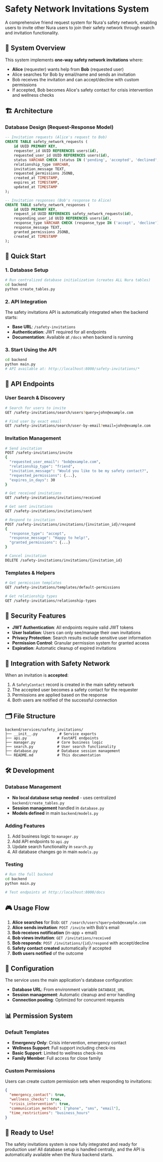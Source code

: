 # Safety Network Invitations System

A comprehensive friend request system for Nura's safety network, enabling users to invite other Nura users to join their safety network through search and invitation functionality.

## 🎯 System Overview

This system implements **one-way safety network invitations** where:

- **Alice** (requester) wants help from **Bob** (requested user)
- Alice searches for Bob by email/name and sends an invitation
- Bob receives the invitation and can accept/decline with custom permissions
- If accepted, Bob becomes Alice's safety contact for crisis intervention and wellness checks

## 🏗️ Architecture

### Database Design (Request-Response Model)

```sql
-- Invitation requests (Alice's request to Bob)
CREATE TABLE safety_network_requests (
    id UUID PRIMARY KEY,
    requester_id UUID REFERENCES users(id),
    requested_user_id UUID REFERENCES users(id),
    status VARCHAR CHECK (status IN ('pending', 'accepted', 'declined', 'cancelled', 'expired')),
    relationship_type VARCHAR,
    invitation_message TEXT,
    requested_permissions JSONB,
    created_at TIMESTAMP,
    expires_at TIMESTAMP,
    updated_at TIMESTAMP
);

-- Invitation responses (Bob's response to Alice)
CREATE TABLE safety_network_responses (
    id UUID PRIMARY KEY,
    request_id UUID REFERENCES safety_network_requests(id),
    responding_user_id UUID REFERENCES users(id),
    response_type VARCHAR CHECK (response_type IN ('accept', 'decline')),
    response_message TEXT,
    granted_permissions JSONB,
    created_at TIMESTAMP
);
```

## 🚀 Quick Start

### 1. Database Setup

```bash
# Run centralized database initialization (creates ALL Nura tables)
cd backend
python create_tables.py
```

### 2. API Integration

The safety invitations API is automatically integrated when the backend starts:

- **Base URL**: `/safety-invitations`
- **Authentication**: JWT required for all endpoints
- **Documentation**: Available at `/docs` when backend is running

### 3. Start Using the API

```bash
cd backend
python main.py
# API available at: http://localhost:8000/safety-invitations/*
```

## 📡 API Endpoints

### User Search & Discovery

```bash
# Search for users to invite
GET /safety-invitations/search/users?query=john@example.com

# Find user by exact email
GET /safety-invitations/search/user-by-email?email=john@example.com
```

### Invitation Management

```bash
# Send invitation
POST /safety-invitations/invite
{
  "requested_user_email": "bob@example.com",
  "relationship_type": "friend",
  "invitation_message": "Would you like to be my safety contact?",
  "requested_permissions": {...},
  "expires_in_days": 30
}

# Get received invitations
GET /safety-invitations/invitations/received

# Get sent invitations
GET /safety-invitations/invitations/sent

# Respond to invitation
POST /safety-invitations/invitations/{invitation_id}/respond
{
  "response_type": "accept",
  "response_message": "Happy to help!",
  "granted_permissions": {...}
}

# Cancel invitation
DELETE /safety-invitations/invitations/{invitation_id}
```

### Templates & Helpers

```bash
# Get permission templates
GET /safety-invitations/templates/default-permissions

# Get relationship types
GET /safety-invitations/relationship-types
```

## 🔐 Security Features

- **JWT Authentication**: All endpoints require valid JWT tokens
- **User Isolation**: Users can only see/manage their own invitations
- **Privacy Protection**: Search results exclude sensitive user information
- **Permission Control**: Granular permission system for granted access
- **Expiration**: Automatic cleanup of expired invitations

## 🔄 Integration with Safety Network

When an invitation is **accepted**:

1. A `SafetyContact` record is created in the main safety network
2. The accepted user becomes a safety contact for the requester
3. Permissions are applied based on the response
4. Both users are notified of the successful connection

## 🗂️ File Structure

```
backend/services/safety_invitations/
├── __init__.py          # Service exports
├── api.py              # FastAPI endpoints
├── manager.py          # Core business logic
├── search.py           # User search functionality
├── database.py         # Database session management
└── README.md           # This documentation
```

## 🛠️ Development

### Database Management

- **No local database setup needed** - uses centralized `backend/create_tables.py`
- **Session management** handled in `database.py`
- **Models defined** in main `backend/models.py`

### Adding Features

1. Add business logic to `manager.py`
2. Add API endpoints to `api.py`
3. Update search functionality in `search.py`
4. All database changes go in main `models.py`

### Testing

```bash
# Run the full backend
cd backend
python main.py

# Test endpoints at http://localhost:8000/docs
```

## 🎮 Usage Flow

1. **Alice searches** for Bob: `GET /search/users?query=bob@example.com`
2. **Alice sends invitation**: `POST /invite` with Bob's email
3. **Bob receives notification** (in-app + email)
4. **Bob views invitation**: `GET /invitations/received`
5. **Bob responds**: `POST /invitations/{id}/respond` with accept/decline
6. **Safety contact created** automatically if accepted
7. **Both users notified** of the outcome

## 🔧 Configuration

The service uses the main application's database configuration:

- **Database URL**: From environment variable `DATABASE_URL`
- **Session management**: Automatic cleanup and error handling
- **Connection pooling**: Optimized for concurrent requests

## 📊 Permission System

### Default Templates

- **Emergency Only**: Crisis intervention, emergency contact
- **Wellness Support**: Full support including check-ins
- **Basic Support**: Limited to wellness check-ins
- **Family Member**: Full access for close family

### Custom Permissions

Users can create custom permission sets when responding to invitations:

```json
{
  "emergency_contact": true,
  "wellness_checks": true,
  "crisis_intervention": true,
  "communication_methods": ["phone", "sms", "email"],
  "time_restrictions": "business_hours"
}
```

## 🚀 Ready to Use!

The safety invitations system is now fully integrated and ready for production use! All database setup is handled centrally, and the API is automatically available when the Nura backend starts.
